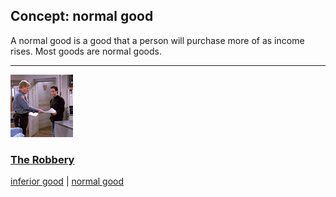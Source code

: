 ## Concept: normal good

A normal good is a good that a person will purchase more of as income rises. Most goods are normal goods.

<hr>
<div class="clip-listing">
<img src="media/icons/robbery.jpg" alt="The Robbery icon">

### [The Robbery](/clip/3/)

[inferior good](/concept/inferior-good/) | [normal good](/concept/normal-good/)
</div>

